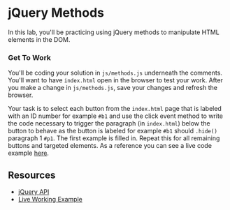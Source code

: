# jQuery Methods

In this lab, you'll be practicing using jQuery methods to manipulate HTML elements in the DOM. 

### Get To Work

You'll be coding your solution in `js/methods.js` underneath the comments. You'll want to have `index.html` open in the browser to test your work. After you make a change in `js/methods.js`, save your changes and refresh the browser.

Your task is to select each button from the `index.html` page that is labeled with an ID number for example `#b1` and use the click event method to write the code necessary to trigger the paragraph (in `index.html`) below the button to behave as the button is labeled for example `#b1` should `.hide()` paragraph 1 `#p1`. The first example is filled in. Repeat this for all remaining buttons and targeted elements. As a reference you can see a live code example [here](http://learn-co-curriculum.github.io/fe-jquery-exploring-methods/).

## Resources

 * [jQuery API](http://api.jquery.com/)
 * [Live Working Example](http://learn-co-curriculum.github.io/fe-jquery-exploring-methods/)
